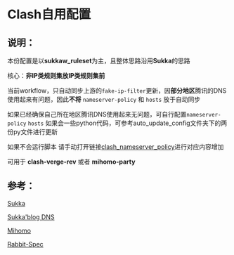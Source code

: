 # Clash自用配置

## 说明：

本份配置是以**sukkaw_ruleset**为主，且整体思路沿用**Sukka**的思路

核心：**非IP类规则集放IP类规则集前**

当前workflow，只自动同步上游的`fake-ip-filter`更新，因**部分地区**腾讯的DNS使用起来有问题，因此**不将** `nameserver-policy` 和 `hosts` 放于自动同步

如果已经确保自己所在地区腾讯DNS使用起来无问题，可自行配置`nameserver-policy` `hosts` 如果会一些python代码，可参考auto_update_config文件夹下的两份py文件进行更新

如果不会运行脚本  请手动打开链接[clash_nameserver_policy](https://ruleset.skk.moe/Internal/clash_nameserver_policy.yaml)进行对应内容增加


可用于 **clash-verge-rev** 或者 **mihomo-party**



## 参考：

[Sukka](https://github.com/SukkaW/Surge)

[Sukka'blog DNS](https://blog.skk.moe/tags/DNS)

[Mihomo](https://wiki.metacubex.one/)

[Rabbit-Spec](https://github.com/Rabbit-Spec/Clash/blob/Master/Yaml/Clash_Pro.yaml)
